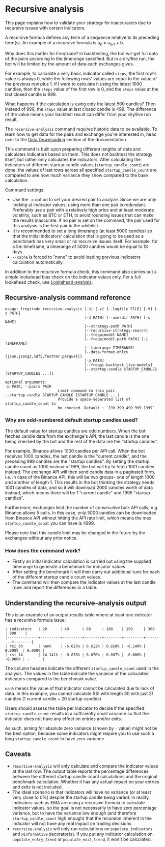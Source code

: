 # Recursive analysis

This page explains how to validate your strategy for inaccuracies due to recursive issues with certain indicators.

A recursive formula defines any term of a sequence relative to its preceding term(s). An example of a recursive formula is a<sub>n</sub> = a<sub>n-1</sub> + b.

Why does this matter for Freqtrade? In backtesting, the bot will get full data of the pairs according to the timerange specified. But in a dry/live run, the bot will be limited by the amount of data each exchanges gives.

For example, to calculate a very basic indicator called `steps`, the first row's value is always 0, while the following rows' values are equal to the value of the previous row plus 1. If I were to calculate it using the latest 1000 candles, then the `steps` value of the first row is 0, and the `steps` value at the last closed candle is 999.

What happens if the calculation is using only the latest 500 candles? Then instead of 999, the `steps` value at last closed candle is 499. The difference of the value means your backtest result can differ from your dry/live run result.

The `recursive-analysis` command requires historic data to be available. To learn how to get data for the pairs and exchange you're interested in,
head over to the [Data Downloading](data-download.md) section of the documentation.

This command is built upon preparing different lengths of data and calculates indicators based on them.
This does not backtest the strategy itself, but rather only calculates the indicators. After calculating the indicators of different startup candle values (`startup_candle_count`) are done, the values of last rows across all specified `startup_candle_count` are compared to see how much variance they show compared to the base calculation.

Command settings:

- Use the `-p` option to set your desired pair to analyze. Since we are only looking at indicator values, using more than one pair is redundant. Preferably use a pair with a relatively high price and at least moderate volatility, such as BTC or ETH, to avoid rounding issues that can make the results inaccurate. If no pair is set on the command, the pair used for this analysis is the first pair in the whitelist.
- It is recommended to set a long timerange (at least 5000 candles) so that the initial indicators' calculation that is going to be used as a benchmark has very small or no recursive issues itself. For example, for a 5m timeframe, a timerange of 5000 candles would be equal to 18 days.
- `--cache` is forced to "none" to avoid loading previous indicators calculation automatically.

In addition to the recursive formula check, this command also carries out a simple lookahead bias check on the indicator values only. For a full lookahead check, use [Lookahead-analysis](lookahead-analysis.md).

## Recursive-analysis command reference

```
usage: freqtrade recursive-analysis [-h] [-v] [--logfile FILE] [-V] [-c PATH]
                                    [-d PATH] [--userdir PATH] [-s NAME]
                                    [--strategy-path PATH]
                                    [--recursive-strategy-search]
                                    [--freqaimodel NAME]
                                    [--freqaimodel-path PATH] [-i TIMEFRAME]
                                    [--timerange TIMERANGE]
                                    [--data-format-ohlcv {json,jsongz,hdf5,feather,parquet}]
                                    [-p PAIR]
                                    [--freqai-backtest-live-models]
                                    [--startup-candle STARTUP_CANDLES [STARTUP_CANDLES ...]]

optional arguments:
-p PAIR, --pairs PAIR
                        Limit command to this pair.
--startup-candle STARTUP_CANDLE [STARTUP_CANDLE ...]
                        Provide a space-separated list of startup_candle_count to
                        be checked. Default : `199 399 499 999 1999`.
```

### Why are odd-numbered default startup candles used?

The default value for startup candles are odd numbers. When the bot fetches candle data from the exchange's API, the last candle is the one being checked by the bot and the rest of the data are the "startup candles".

For example, Binance allows 1000 candles per API call. When the bot receives 1000 candles, the last candle is the "current candle", and the preceding 999 candles are the "startup candles". By setting the startup candle count as 1000 instead of 999, the bot will try to fetch 1001 candles instead. The exchange API will then send candle data in a paginated form, i.e. in case of the Binance API, this will be two groups- one of length 1000 and another of length 1. This results in the bot thinking the strategy needs 1001 candles of data, and so it will download 2000 candles worth of data instead, which means there will be 1 "current candle" and 1999 "startup candles".

Furthermore, exchanges limit the number of consecutive bulk API calls, e.g. Binance allows 5 calls. In this case, only 5000 candles can be downloaded from Binance API without hitting the API rate limit, which means the max `startup_candle_count` you can have is 4999.

Please note that this candle limit may be changed in the future by the exchanges without any prior notice.

### How does the command work?

- Firstly an initial indicator calculation is carried out using the supplied timerange to generate a benchmark for indicator values.
- After setting the benchmark it will then carry out additional runs for each of the different startup candle count values.
- The command will then compare the indicator values at the last candle rows and report the differences in a table.

## Understanding the recursive-analysis output

This is an example of an output results table where at least one indicator has a recursive formula issue:

```
| indicators   | 20      | 40      | 80     | 100    | 150     | 300     | 999    |
|--------------+---------+---------+--------+--------+---------+---------+--------|
| rsi_30       | nan%    | -6.025% | 0.612% | 0.828% | -0.140% | 0.000%  | 0.000% |
| rsi_14       | 24.141% | -0.876% | 0.070% | 0.007% | -0.000% | -0.000% | -      |
```

The column headers indicate the different `startup_candle_count` used in the analysis. The values in the table indicate the variance of the calculated indicators compared to the benchmark value.

`nan%` means the value of that indicator cannot be calculated due to lack of data. In this example, you cannot calculate RSI with length 30 with just 21 candles (1 current candle + 20 startup candles).

Users should assess the table per indicator to decide if the specified `startup_candle_count` results in a sufficiently small variance so that the indicator does not have any effect on entries and/or exits.

As such, aiming for absolute zero variance (shown by `-` value) might not be the best option, because some indicators might require you to use such a long `startup_candle_count` to have zero variance.

## Caveats

- `recursive-analysis` will only calculate and compare the indicator values at the last row. The output table reports the percentage differences between the different startup candle count calculations and the original benchmark calculation. Whether it has any actual impact on your entries and exits is not included.
- The ideal scenario is that indicators will have no variance (or at least very close to 0%) despite the startup candle being varied. In reality, indicators such as EMA are using a recursive formula to calculate indicator values, so the goal is not necessarily to have zero percentage variance, but to have the variance low enough (and therefore `startup_candle_count` high enough) that the recursion inherent in the indicator will not have any real impact on trading decisions.
- `recursive-analysis` will only run calculations on `populate_indicators` and `@informative` decorator(s). If you put any indicator calculation on `populate_entry_trend` or `populate_exit_trend`, it won't be calculated.

